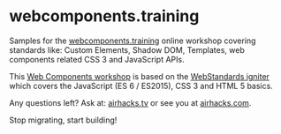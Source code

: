 # webcomponents.training

Samples for the [webcomponents.training](http://webcomponents.training) online workshop covering standards like: Custom Elements, Shadow DOM, Templates, web components related CSS 3 and JavaScript APIs.

This [Web Components workshop](http://webcomponents.training) is based on the [WebStandards igniter](http://webstandards.training) which covers the JavaScript (ES 6 / ES2015), CSS 3 and HTML 5 basics.

Any questions left? Ask at: [airhacks.tv](http://airhacks.tv) or see you at [airhacks.com](http://airhacks.com).

Stop migrating, start building!
